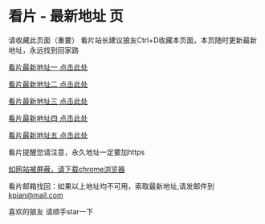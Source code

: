 # 看片 - 最新地址 页

请收藏此页面（重要）
看片站长建议狼友Ctrl+D收藏本页面，本页随时更新最新地址，永远找到回家路

[看片最新地址一 点击此处](https://8xbeho.com/) 

[看片最新地址二 点击此处](https://8xdmwe.com/) 

[看片最新地址三 点击此处](https://8xfouw.com/) 

[看片最新地址四 点击此处](https://8xkenv.com/) 

[看片最新地址五 点击此处](https://8xouq.com/) 

看片提醒您请注意，永久地址一定要加https

[如网站被屏蔽，请下载chrome浏览器](https://8xe23.com/chrome_93.0.4577.82.apk) 

看片邮箱找回：如果以上地址均不可用，索取最新地址,请发邮件到 kpian@mail.com

喜欢的狼友 请顺手star一下
